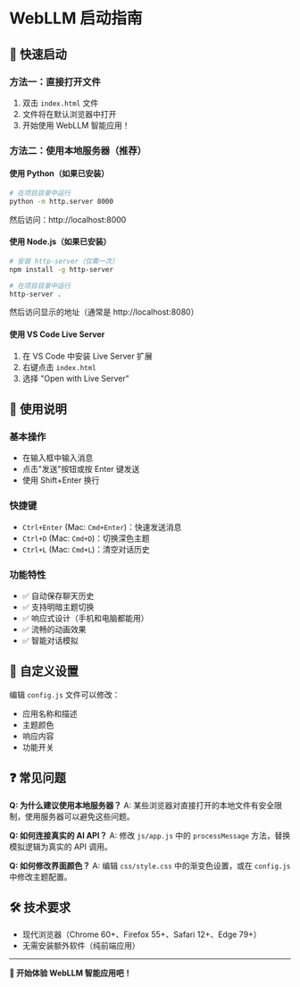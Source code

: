 # WebLLM 启动指南

## 🚀 快速启动

### 方法一：直接打开文件
1. 双击 `index.html` 文件
2. 文件将在默认浏览器中打开
3. 开始使用 WebLLM 智能应用！

### 方法二：使用本地服务器（推荐）

#### 使用 Python（如果已安装）
```bash
# 在项目目录中运行
python -m http.server 8000
```
然后访问：http://localhost:8000

#### 使用 Node.js（如果已安装）
```bash
# 安装 http-server（仅需一次）
npm install -g http-server

# 在项目目录中运行
http-server .
```
然后访问显示的地址（通常是 http://localhost:8080）

#### 使用 VS Code Live Server
1. 在 VS Code 中安装 Live Server 扩展
2. 右键点击 `index.html`
3. 选择 "Open with Live Server"

## 📱 使用说明

### 基本操作
- 在输入框中输入消息
- 点击"发送"按钮或按 Enter 键发送
- 使用 Shift+Enter 换行

### 快捷键
- `Ctrl+Enter` (Mac: `Cmd+Enter`)：快速发送消息
- `Ctrl+D` (Mac: `Cmd+D`)：切换深色主题
- `Ctrl+L` (Mac: `Cmd+L`)：清空对话历史

### 功能特性
- ✅ 自动保存聊天历史
- ✅ 支持明暗主题切换
- ✅ 响应式设计（手机和电脑都能用）
- ✅ 流畅的动画效果
- ✅ 智能对话模拟

## 🔧 自定义设置

编辑 `config.js` 文件可以修改：
- 应用名称和描述
- 主题颜色
- 响应内容
- 功能开关

## ❓ 常见问题

**Q: 为什么建议使用本地服务器？**
A: 某些浏览器对直接打开的本地文件有安全限制，使用服务器可以避免这些问题。

**Q: 如何连接真实的 AI API？**
A: 修改 `js/app.js` 中的 `processMessage` 方法，替换模拟逻辑为真实的 API 调用。

**Q: 如何修改界面颜色？**
A: 编辑 `css/style.css` 中的渐变色设置，或在 `config.js` 中修改主题配置。

## 🛠️ 技术要求

- 现代浏览器（Chrome 60+、Firefox 55+、Safari 12+、Edge 79+）
- 无需安装额外软件（纯前端应用）

---

**🎉 开始体验 WebLLM 智能应用吧！** 